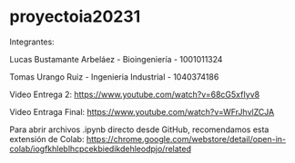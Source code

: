 # proyectoia20231
Integrantes:

Lucas Bustamante Arbeláez - Bioingeniería - 1001011324

Tomas Urango Ruiz - Ingenieria Industrial - 1040374186


Video Entrega 2: https://www.youtube.com/watch?v=68cG5xfIyv8

Video Entraga Final: https://www.youtube.com/watch?v=WFrJhvlZCJA


Para abrir archivos .ipynb directo desde GitHub, recomendamos esta extensión de Colab:
https://chrome.google.com/webstore/detail/open-in-colab/iogfkhleblhcpcekbiedikdehleodpjo/related
